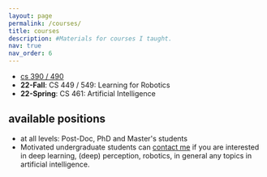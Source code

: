 ```yaml
---
layout: page
permalink: /courses/
title: courses
description: #Materials for courses I taught. 
nav: true
nav_order: 6
---
```


<!-- ## courses -->

- [cs 390 / 490](/courses/project_courses)
- **22-Fall**: CS 449 / 549: Learning for Robotics
- **22-Spring**: CS 461: Artificial Intelligence



## available positions
- at all levels: Post-Doc, PhD and Master's students 
- Motivated undergraduate students can [contact me](mailto:ozgur@cs.bilkent.edu.tr) if you are interested in deep learning, (deep) perception, robotics, in general any topics in artificial intelligence.

